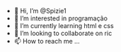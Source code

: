 - 👋 Hi, I’m @Spizie1
- 👀 I’m interested in programação
- 🌱 I’m currently learning html e css
- 💞️ I’m looking to collaborate on ric
- 📫 How to reach me ...

<!---
Spizie1/Spizie1 is a ✨ special ✨ repository because its `README.md` (this file) appears on your GitHub profile.
You can click the Preview link to take a look at your changes.
--->
